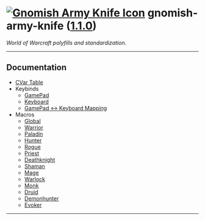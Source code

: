 <!--
    =====================================
    generator=datazen
    version=3.2.0
    hash=69452c265a574de0e3ca31bc49b5964b
    =====================================
-->

# [![Gnomish Army Knife Icon](https://wow.zamimg.com/images/wow/icons/large/inv_misc_enggizmos_swissarmy.jpg)](https://www.wowhead.com/item=40772/gnomish-army-knife) gnomish-army-knife ([1.1.0](https://github.com/vkottler/gak-lua))

*World of Warcraft polyfills and standardization.*

---

## Documentation

* [CVar Table](cvar.md)
* Keybinds
    * [GamePad](gamepad_keybinds.md)
    * [Keyboard](keyboard_keybinds.md)
    * [GamePad <-> Keyboard Mapping](keymap.md)
* Macros
    * [Global](global_macros.md)
    * [Warrior](warrior_macros.md)
    * [Paladin](paladin_macros.md)
    * [Hunter](hunter_macros.md)
    * [Rogue](rogue_macros.md)
    * [Priest](priest_macros.md)
    * [Deathknight](deathknight_macros.md)
    * [Shaman](shaman_macros.md)
    * [Mage](mage_macros.md)
    * [Warlock](warlock_macros.md)
    * [Monk](monk_macros.md)
    * [Druid](druid_macros.md)
    * [Demonhunter](demonhunter_macros.md)
    * [Evoker](evoker_macros.md)

---
